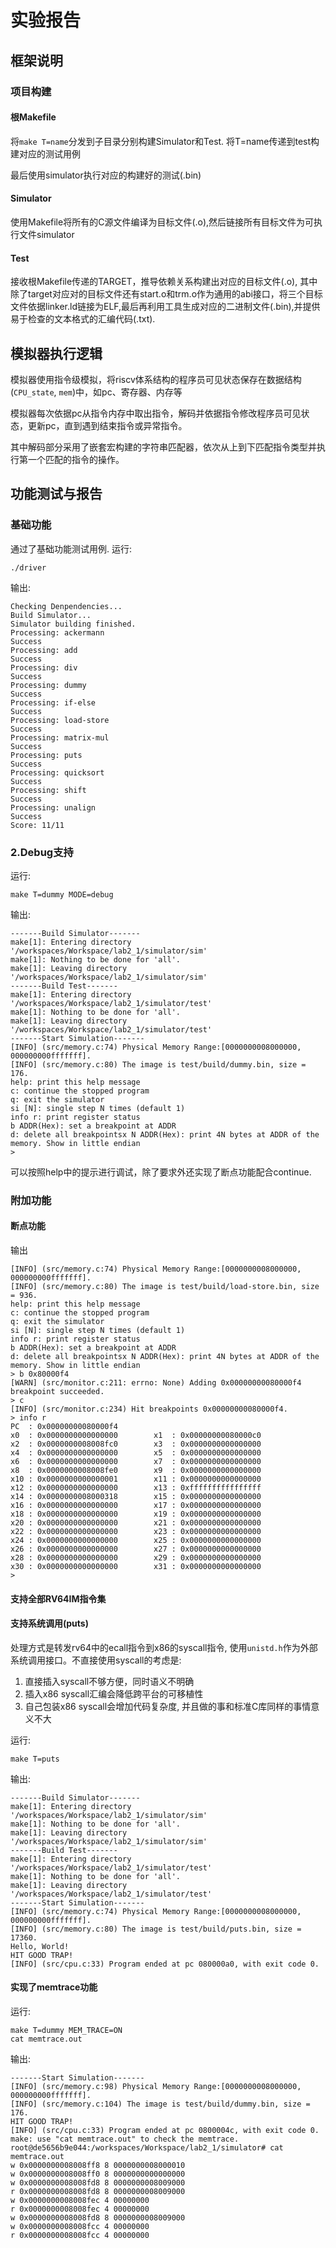 # 实验报告
## 框架说明
### 项目构建
#### 根Makefile
将`make T=name`分发到子目录分别构建Simulator和Test. 将T=name传递到test构建对应的测试用例

最后使用simulator执行对应的构建好的测试(.bin)
#### Simulator
使用Makefile将所有的C源文件编译为目标文件(.o),然后链接所有目标文件为可执行文件simulator
#### Test
接收根Makefile传递的TARGET，推导依赖关系构建出对应的目标文件(.o), 其中除了target对应对的目标文件还有start.o和trm.o作为通用的abi接口，将三个目标文件依据linker.ld链接为ELF,最后再利用工具生成对应的二进制文件(.bin),并提供易于检查的文本格式的汇编代码(.txt).

## 模拟器执行逻辑
模拟器使用指令级模拟，将riscv体系结构的程序员可见状态保存在数据结构(`CPU_state`, `mem`)中，如pc、寄存器、内存等

模拟器每次依据pc从指令内存中取出指令，解码并依据指令修改程序员可见状态，更新pc，直到遇到结束指令或异常指令。

其中解码部分采用了嵌套宏构建的字符串匹配器，依次从上到下匹配指令类型并执行第一个匹配的指令的操作。

## 功能测试与报告
### 基础功能
通过了基础功能测试用例.
运行:

`./driver`

输出:

```
Checking Denpendencies...
Build Simulator...
Simulator building finished.
Processing: ackermann
Success
Processing: add
Success
Processing: div
Success
Processing: dummy
Success
Processing: if-else
Success
Processing: load-store
Success
Processing: matrix-mul
Success
Processing: puts
Success
Processing: quicksort
Success
Processing: shift
Success
Processing: unalign
Success
Score: 11/11
```

### 2.Debug支持
运行:

`make T=dummy MODE=debug`

输出:

```
-------Build Simulator-------
make[1]: Entering directory '/workspaces/Workspace/lab2_1/simulator/sim'
make[1]: Nothing to be done for 'all'.
make[1]: Leaving directory '/workspaces/Workspace/lab2_1/simulator/sim'
-------Build Test-------
make[1]: Entering directory '/workspaces/Workspace/lab2_1/simulator/test'
make[1]: Nothing to be done for 'all'.
make[1]: Leaving directory '/workspaces/Workspace/lab2_1/simulator/test'
-------Start Simulation-------
[INFO] (src/memory.c:74) Physical Memory Range:[0000000008000000, 000000000fffffff].
[INFO] (src/memory.c:80) The image is test/build/dummy.bin, size = 176.
help: print this help message
c: continue the stopped program
q: exit the simulator
si [N]: single step N times (default 1)
info r: print register status
b ADDR(Hex): set a breakpoint at ADDR
d: delete all breakpointsx N ADDR(Hex): print 4N bytes at ADDR of the memory. Show in little endian
> 
```

可以按照help中的提示进行调试，除了要求外还实现了断点功能配合continue.

### 附加功能
#### 断点功能

输出
```
[INFO] (src/memory.c:74) Physical Memory Range:[0000000008000000, 000000000fffffff].
[INFO] (src/memory.c:80) The image is test/build/load-store.bin, size = 936.
help: print this help message
c: continue the stopped program
q: exit the simulator
si [N]: single step N times (default 1)
info r: print register status
b ADDR(Hex): set a breakpoint at ADDR
d: delete all breakpointsx N ADDR(Hex): print 4N bytes at ADDR of the memory. Show in little endian
> b 0x80000f4
[WARN] (src/monitor.c:211: errno: None) Adding 0x00000000080000f4 breakpoint succeeded.
> c
[INFO] (src/monitor.c:234) Hit breakpoints 0x00000000080000f4.
> info r
PC  : 0x00000000080000f4
x0  : 0x0000000000000000        x1  : 0x00000000080000c0
x2  : 0x0000000008008fc0        x3  : 0x0000000000000000
x4  : 0x0000000000000000        x5  : 0x0000000000000000
x6  : 0x0000000000000000        x7  : 0x0000000000000000
x8  : 0x0000000008008fe0        x9  : 0x0000000000000000
x10 : 0x0000000000000001        x11 : 0x0000000000000000
x12 : 0x0000000000000000        x13 : 0xffffffffffffffff
x14 : 0x0000000008000318        x15 : 0x0000000000000000
x16 : 0x0000000000000000        x17 : 0x0000000000000000
x18 : 0x0000000000000000        x19 : 0x0000000000000000
x20 : 0x0000000000000000        x21 : 0x0000000000000000
x22 : 0x0000000000000000        x23 : 0x0000000000000000
x24 : 0x0000000000000000        x25 : 0x0000000000000000
x26 : 0x0000000000000000        x27 : 0x0000000000000000
x28 : 0x0000000000000000        x29 : 0x0000000000000000
x30 : 0x0000000000000000        x31 : 0x0000000000000000
> 
```
#### 支持全部RV64IM指令集
#### 支持系统调用(puts)
处理方式是转发rv64中的ecall指令到x86的syscall指令, 使用`unistd.h`作为外部系统调用接口。不直接使用syscall的考虑是:
1. 直接插入syscall不够方便，同时语义不明确
2. 插入x86 syscall汇编会降低跨平台的可移植性
3. 自己包装x86 syscall会增加代码复杂度, 并且做的事和标准C库同样的事情意义不大

运行:

`make T=puts`

输出:
```
-------Build Simulator-------
make[1]: Entering directory '/workspaces/Workspace/lab2_1/simulator/sim'
make[1]: Nothing to be done for 'all'.
make[1]: Leaving directory '/workspaces/Workspace/lab2_1/simulator/sim'
-------Build Test-------
make[1]: Entering directory '/workspaces/Workspace/lab2_1/simulator/test'
make[1]: Nothing to be done for 'all'.
make[1]: Leaving directory '/workspaces/Workspace/lab2_1/simulator/test'
-------Start Simulation-------
[INFO] (src/memory.c:74) Physical Memory Range:[0000000008000000, 000000000fffffff].
[INFO] (src/memory.c:80) The image is test/build/puts.bin, size = 17360.
Hello, World!
HIT GOOD TRAP!
[INFO] (src/cpu.c:33) Program ended at pc 080000a0, with exit code 0.
```

#### 实现了memtrace功能
运行:

```
make T=dummy MEM_TRACE=ON
cat memtrace.out
```

输出:

```
-------Start Simulation-------
[INFO] (src/memory.c:98) Physical Memory Range:[0000000008000000, 000000000fffffff].
[INFO] (src/memory.c:104) The image is test/build/dummy.bin, size = 176.
HIT GOOD TRAP!
[INFO] (src/cpu.c:33) Program ended at pc 0800004c, with exit code 0.
make: use "cat memtrace.out" to check the memtrace.
root@de5656b9e044:/workspaces/Workspace/lab2_1/simulator# cat memtrace.out
w 0x0000000008008ff8 8 0000000008000010
w 0x0000000008008ff0 8 0000000000000000
w 0x0000000008008fd8 8 0000000008009000
r 0x0000000008008fd8 8 0000000008009000
w 0x0000000008008fec 4 00000000
r 0x0000000008008fec 4 00000000
w 0x0000000008008fd8 8 0000000008009000
w 0x0000000008008fcc 4 00000000
r 0x0000000008008fcc 4 00000000
```